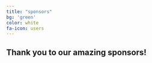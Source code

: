 ```yaml
---
title: "sponsors"
bg: 'green'
color: white
fa-icon: users
---
```


## Thank you to our amazing sponsors!

<a align="center">
  <img src="https://github.com/WCSD6/TheGreeleyBlendedLearningSummit/blob/gh-pages/img/EE%20logo%20transparent%20background.png?raw=true>
</a>
